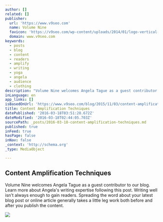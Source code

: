 ```yaml
---
author: []
related: []
publisher:
  url: 'https://www.v9seo.com'
  name: Volume Nine
  favicon: 'https://v9seo.com/wp-content/uploads/2014/01/logo-vertical-whitebg.png'
  domain: www.v9seo.com
keywords:
  - posts
  - blog
  - content
  - readers
  - amplify
  - writing
  - yoga
  - angela
  - audience
  - clothing
description: "Volume Nine welcomes Angela Tague as a guest contributor to our blog. Learn more about Angela's writing expertise following this post. Writing well isn't always enough to gain readers. Spreading the word about your latest blog post or online article generally takes a little leg work both before and after you publish the content."
inLanguage: en
app_links: []
isBasedOnUrl: 'https://www.v9seo.com/blog/2015/11/03/content-amplification-techniques/'
title: Content Amplification Techniques
datePublished: '2016-03-18T03:51:28.672Z'
dateModified: '2016-03-18T02:44:05.703Z'
sourcePath: _posts/2016-03-18-content-amplification-techniques.md
published: true
inFeed: true
hasPage: false
inNav: false
_context: 'http://schema.org'
_type: MediaObject

---
```

<article style=""><h1>Content Amplification Techniques</h1><p>Volume Nine welcomes Angela Tague as a guest contributor to our blog. Learn more about Angela's writing expertise following this post. Writing well isn't always enough to gain readers. Spreading the word about your latest blog post or online article generally takes a little leg work both before and after you publish the content.</p><img src="https://www.v9seo.com/wp-content/uploads/2015/11/V9-Featured-Q4-637x320.jpg" /></article>